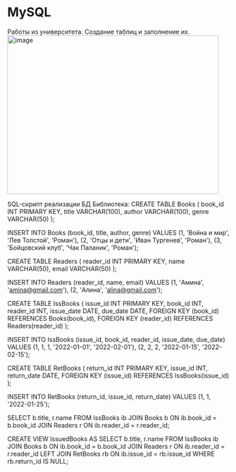 # MySQL
Работы из университета. Создание таблиц и заполнение их.
<img width="479" height="361" alt="image" src="https://github.com/user-attachments/assets/403f1cfc-105f-4f07-bed5-e8c2e722c888" />

SQL-скрипт реализации БД  Библиотека:
CREATE TABLE Books (
book_id INT PRIMARY KEY,
title VARCHAR(100),
author VARCHAR(100),
genre VARCHAR(50)
);

INSERT INTO Books (book_id, title, author, genre) VALUES
(1, 'Война и мир', 'Лев Толстой', 'Роман'),
(2, 'Отцы и дети', 'Иван Тургенев', 'Роман'),
(3, 'Бойцовский клуб', 'Чак Паланик', 'Роман');


CREATE TABLE Readers (
reader_id INT PRIMARY KEY,
name VARCHAR(50),
email VARCHAR(50)
);


INSERT INTO Readers (reader_id, name, email) VALUES
(1, 'Амина', 'amina@gmail.com'),
(2, 'Алина', 'alina@gmail.com');


CREATE TABLE IssBooks (
issue_id INT PRIMARY KEY,
book_id INT,
reader_id INT,
issue_date DATE,
due_date DATE,
FOREIGN KEY (book_id) REFERENCES Books(book_id),
FOREIGN KEY (reader_id) REFERENCES Readers(reader_id)
);


INSERT INTO IssBooks (issue_id, book_id, reader_id, issue_date, due_date) VALUES
(1, 1, 1, '2022-01-01', '2022-02-01'),
(2, 2, 2, '2022-01-15', '2022-02-15');


CREATE TABLE RetBooks (
return_id INT PRIMARY KEY,
issue_id INT,
return_date DATE,
FOREIGN KEY (issue_id) REFERENCES IssBooks(issue_id)
);


INSERT INTO RetBooks (return_id, issue_id, return_date) VALUES
(1, 1, '2022-01-25');

SELECT b.title, r.name
FROM IssBooks ib
JOIN Books b ON ib.book_id = b.book_id
JOIN Readers r ON ib.reader_id = r.reader_id;


CREATE VIEW IssuedBooks AS
SELECT b.title, r.name
FROM IssBooks ib
JOIN Books b ON ib.book_id = b.book_id
JOIN Readers r ON ib.reader_id = r.reader_id
LEFT JOIN RetBooks rb ON ib.issue_id = rb.issue_id
WHERE rb.return_id IS NULL;

